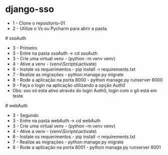 # django-sso
<ul>
<li> 1 - Clone o repositorio-01</li>
<li> 2 - Utilize o Vs ou Pycharm para abrir a pasta</li>
</ul>
# ssoAuth
<ul>
<li> 3 - Primeiro</li>
<li> 3 - Entre na pasta ssoAuth -> cd ssoAuth</li>
<li> 3 - Crie uma virtual venv - (python -m  venv venv)</li>
<li> 4 - Ative a venv - (venv\Scripts\activate)</li>
<li> 6 - Instale os requerimentos - pip install -r requirements.txt</li>
<li> 7 - Realize as migrações - python manage.py migrate </li>
<li> 8 - Rode a aplicação na porta 8000 - python manage.py runserver 8000 </li>
<li> 9 - Faça o login na aplicação utilizando a opção Auth0</li>
  <li> Obs: sso só esta ativo através do login Auth0, login com o git está em teste</li>
</ul>
# webAuth
<ul>
<li> 3 - Segundo</li>
<li> 3 - Entre na pasta webAuth -> cd webAuth</li>
<li> 3 - Crie uma virtual venv - (python -m  venv venv)</li>
<li> 4 - Ative a venv - (venv\Scripts\activate)</li>
<li> 6 - Instale os requerimentos - pip install -r requirements.txt</li>
<li> 7 - Realize as migrações - python manage.py migrate </li>
<li> 8 - Rode a aplicação na porta 8001 - python manage.py runserver 8001 </li>
</ul>

